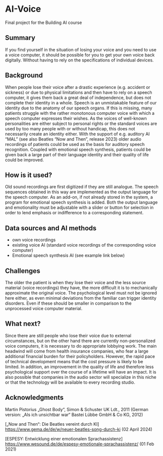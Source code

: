 # AI-Voice
Final project for the Building AI course
## Summary
If you find yourself in the situation of losing your voice and you need to use a voice computer, it should be possible for you to get your own voice back digitally. Without having to rely on the specifications of individual devices.
## Background
When people lose their voice after a drastic experience (e.g. accident or sickness) or due to physical limitations and then have to rely on a speech computer, it gives them back a great deal of independence, but does not complete their identity in a whole. 
Speech is an unmistakable feature of our identity due to the anatomy of our speech organs. If this is missing, many patients struggle with the rather monotonous computer voice with which a speech computer expresses their wishes. As the voices of well-known personalities are either subject to personal rights or the standard voices are used by too many people with or without handicap, this does not necessarily create an identity either.
With the support of e.g. auditory AI “MAL” (see also Beatles “Now and Then”, release 2023) older audio recordings of patients could be used as the basis for auditory speech recognition. Coupled with emotional speech synthesis, patients could be given back a large part of their language identity and their quality of life could be improved.
## How is it used?
Old sound recordings are first digitized if they are still analogue.
The speech sequences obtained in this way are implemented as the output language for the speech computer.
As an add-on, if not already stored in the system, a program for emotional speech synthesis is added.
Both the output language and emotionality must be adjustable with a slider or button for selection in order to lend emphasis or indifference to a corresponding statement.
## Data sources and AI methods
- own voice recordings
- existing voice AI (standard voice recordings of the corresponding voice computer)
- Emotional speech synthesis AI (see example link below)
## Challenges
The older the patient is when they lose their voice and the less source material (voice recordings) they have, the more difficult it is to mechanically approximate the original voice. The psychological level must not be ignored here either, as even minimal deviations from the familiar can trigger identity disorders. Even if these should be smaller in comparison to the unprocessed voice computer material.
## What next?
Since there are still people who lose their voice due to external circumstances, but on the other hand there are currently non-personalized voice computers, it is necessary to do appropriate lobbying work. The main headwind will come from health insurance companies, who fear a large additional financial burden for their policyholders. 
However, the rapid pace of technical development means that the cost pressure is likely to be limited. In addition, an improvement in the quality of life and therefore less psychological support over the course of a lifetime will have an impact. 
It is also possible that companies in the audio sector will specialize in this niche or that the technology will be available to every recording studio.
## Acknowledgments
Martin Pistorius „Ghost Body“, Simon & Schuster UK Ldt., 2011 (German version: „Als ich unsichtbar war“ Bastei Lübbe GmbH & Co KG, 2012)

[„Now and Then“: Die Beatles vereint durch KI] https://www.gema.de/de/w/neuer-beatles-song-durch-ki (02 April 2024)

[ESPESY: Entwicklung einer emotionalen Sprachassistenz] https://www.wesound.de/de/espesy-emotionale-sprachassistenz/ (01 Feb 2021)
